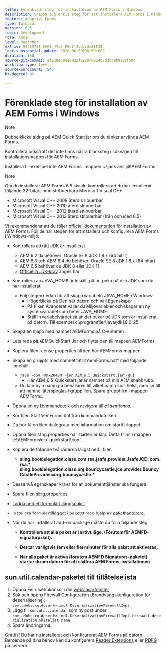 ```yaml
---
title: Förenklade steg för installation av AEM Forms i Windows
description: Snabba och enkla steg för att installera AEM Forms i Windows
feature: Adaptive Forms
type: Tutorial
version: 6.5
topic: Development
role: Admin
level: Beginner
exl-id: 80288765-0b51-44a9-95d3-3bdb2da38615
last-substantial-update: 2020-06-09T00:00:00Z
duration: 158
source-git-commit: af928e60410022f12207082467d3bd9b818af59d
workflow-type: tm+mt
source-wordcount: '545'
ht-degree: 0%

---
```


# Förenklade steg för installation av AEM Forms i Windows

>[!NOTE]
>
>Dubbelklicka aldrig på AEM Quick Start jar om du tänker använda AEM Forms.
>
>Kontrollera också att det inte finns några blanksteg i sökvägen till installationsmappen för AEM Forms.
>
>Installera till exempel inte AEM Forms i mappen c:\jack and jill\AEM Forms

>[!NOTE]
>
>Om du installerar AEM Forms 6.5 ska du kontrollera att du har installerat följande 32-bitars omdistribuerbara Microsoft Visual C++.
>
>* Microsoft Visual C++ 2008 återdistribuerbar
>* Microsoft Visual C++ 2010 återdistribuerbar
>* Microsoft Visual C++ 2012 återdistribuerbar
>* Microsoft Visual C++ 2013 återdistribuerbar (från och med 6.5)

Vi rekommenderar att du följer [officiell dokumentation](https://helpx.adobe.com/experience-manager/6-3/forms/using/installing-configuring-aem-forms-osgi.html) för installation av AEM Forms. Följ de här stegen för att installera och konfigurera AEM Forms i Windows-miljö:

* Kontrollera att rätt JDK är installerat
   * AEM 6.2 du behöver: Oracle SE 8 JDK 1.8.x (64 bitar)
   * AEM 6.3 och AEM 6.4 du behöver: Oracle SE 8 JDK 1.8.x (64 bitar)
   * AEM 6.5 behöver du JDK 8 eller JDK 11
   * [Officiella JDK-krav](https://experienceleague.adobe.com/docs/experience-manager-65/deploying/introduction/technical-requirements.html?lang=en) anges här
* Kontrollera att JAVA_HOME är inställt på att peka på den JDK som du har installerat.
   * Följ stegen nedan för att skapa variabeln JAVA_HOME i Windows:
      * Högerklicka på Den här datorn och välj Egenskaper
      * På fliken Avancerat väljer du Miljövariabler och skapar en ny systemvariabel som heter JAVA_HOME.
      * Ställ in variabelvärdet så att det pekar på JDK som är installerat på datorn. Till exempel c:\programfiler\java\jdk1.8.0_25

* Skapa en mapp med namnet AEMForms på C-enheten
* Leta reda på AEMQuickStart.Jar och flytta den till mappen AEMForms
* Kopiera filen license.properties till den här AEMForms-mappen
* Skapa en gruppfil med namnet&quot;StartAemForms.bat&quot; med följande innehåll:
   * `java -d64 -Xmx2048M -jar AEM_6.5_Quickstart.jar -gui`
      * Här AEM_6.5_Quickstart.jar är namnet på min AEM snabbrubb.
   * Du kan byta namn på behållaren till vilket namn som helst, men se till att namnet återspeglas i gruppfilen. Spara gruppfilen i mappen AEMForms.

* Öppna en ny kommandotolk och navigera till _c:\aemforms_.

* Kör filen StartAemForms.bat från kommandotolken.

* Du bör få en liten dialogruta med information om startförloppet.

* Öppna filen sling.properties när starten är klar. Detta finns i mappen c:\AEMForms\crx-quickstart\conf.

* Kopiera de följande två raderna längst ned i filen
   * **sling.bootdelegation.class.com.rsa.jsafe.provider.JsafeJCE=com.rsa.&#42;** **sling.bootdelegation.class.org.bouncycastle.jce.provider.BouncyCastleProvider=org.bouncycastle.&#42;**
* Dessa två egenskaper krävs för att dokumenttjänster ska fungera
* Spara filen sling.properties
* [Ladda ned ett formulärtilläggspaket](https://experienceleague.adobe.com/docs/experience-manager-release-information/aem-release-updates/forms-updates/aem-forms-releases.html?lang=en)
* Installera formulärtillägget i paketet med hjälp av [pakethanterare](http://localhost:4502/crx/packmgr/index.jsp).
* När du har installerat add-on package måste du följa följande steg

   * **Kontrollera att alla paket är i aktivt läge. (Förutom för AEMFD-signaturpaket).**
   * **Det tar vanligtvis fem eller fler minuter för alla paket att aktiveras.**

   * **När alla paket är aktiva (förutom AEMFD Signatures-paketet) startar du om datorn för att slutföra AEM Forms-installationen**

## sun.util.calendar-paketet till tillåtelselista

1. Öppna Felix webbkonsol i din [webbläsarfönster](http://localhost:4502/system/console/configMgr)
1. Sök och öppna Firewall Configuration (Brandväggskonfiguration för deserialisering): `com.adobe.cq.deserfw.impl.DeserializationFirewallImpl`
1. Lägg till `sun.util.calendar` som ny post under `com.adobe.cq.deserfw.impl.DeserializationFirewallImpl.firewall.deserialization.whitelist.name`
1. Spara ändringarna.

Grattis! Du har nu installerat och konfigurerat AEM Forms på datorn.
Beroende på dina behov kan du konfigurera  [Reader Extensions](https://experienceleague.adobe.com/docs/experience-manager-learn/forms/document-services/configuring-reader-extension-osgi.html) eller [PDFG](https://experienceleague.adobe.com/docs/experience-manager-65/forms/install-aem-forms/osgi-installation/install-configure-document-services.html) på servern
